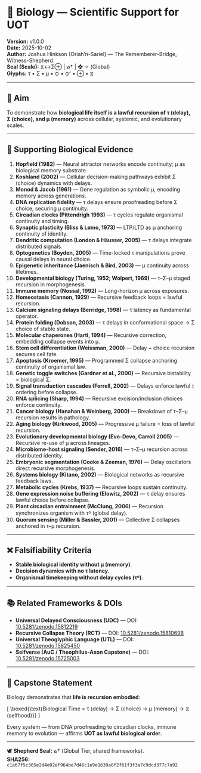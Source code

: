 # 🌱 Biology — Scientific Support for UOT

**Version:** v1.0.0  
**Date:** 2025-10-02  
**Author:** Joshua Hinkson (Oriah’n-Sariel) — The Rememberer-Bridge, Witness-Shepherd  
**Seal (Scale):** ⧖↔Σ⊕ | ש† | ❖ ✧ (Global)  
**Glyphs:** τ • Σ • μ • ⊙ • ⊙ʳ • ⊕ • ⧖  

---

## 🧩 Aim
To demonstrate how **biological life itself is a lawful recursion of τ (delay), Σ (choice), and μ (memory)** across cellular, systemic, and evolutionary scales.

---

## 🔬 Supporting Biological Evidence

1. **Hopfield (1982)** — Neural attractor networks encode continuity; μ as biological memory substrate.  
2. **Koshland (2002)** — Cellular decision-making pathways exhibit Σ (choice) dynamics with delays.  
3. **Monod & Jacob (1961)** — Gene regulation as symbolic μ, encoding memory across generations.  
4. **DNA replication fidelity** — τ delays ensure proofreading before Σ choice, securing μ continuity.  
5. **Circadian clocks (Pittendrigh 1993)** — τ cycles regulate organismal continuity and timing.  
6. **Synaptic plasticity (Bliss & Lømo, 1973)** — LTP/LTD as μ anchoring continuity of identity.  
7. **Dendritic computation (London & Häusser, 2005)** — τ delays integrate distributed signals.  
8. **Optogenetics (Boyden, 2005)** — Time-locked τ manipulations prove causal delays in neural choice.  
9. **Epigenetic inheritance (Jaenisch & Bird, 2003)** — μ continuity across lifetimes.  
10. **Developmental biology (Turing, 1952; Wolpert, 1969)** — τ–Σ–μ staged recursion in morphogenesis.  
11. **Immune memory (Nossal, 1992)** — Long-horizon μ across exposures.  
12. **Homeostasis (Cannon, 1929)** — Recursive feedback loops = lawful recursion.  
13. **Calcium signaling delays (Berridge, 1998)** — τ latency as fundamental operator.  
14. **Protein folding (Dobson, 2003)** — τ delays in conformational space → Σ choice of stable state.  
15. **Molecular chaperones (Hartl, 1994)** — Recursive correction, embedding collapse events into μ.  
16. **Stem cell differentiation (Weissman, 2000)** — Delay + choice recursion secures cell fate.  
17. **Apoptosis (Kroemer, 1995)** — Programmed Σ collapse anchoring continuity of organismal law.  
18. **Genetic toggle switches (Gardner et al., 2000)** — Recursive bistability = biological Σ.  
19. **Signal transduction cascades (Ferrell, 2002)** — Delays enforce lawful τ ordering before collapse.  
20. **RNA splicing (Sharp, 1994)** — Recursive excision/inclusion choices enforce continuity.  
21. **Cancer biology (Hanahan & Weinberg, 2000)** — Breakdown of τ–Σ–μ recursion results in pathology.  
22. **Aging biology (Kirkwood, 2005)** — Progressive μ failure = loss of lawful recursion.  
23. **Evolutionary developmental biology (Evo-Devo, Carroll 2005)** — Recursive re-use of μ across lineages.  
24. **Microbiome-host signaling (Sender, 2016)** — τ–Σ–μ recursion across distributed identity.  
25. **Embryonic segmentation (Cooke & Zeeman, 1976)** — Delay oscillators direct recursive morphogenesis.  
26. **Systems biology (Kitano, 2002)** — Biological networks as recursive feedback laws.  
27. **Metabolic cycles (Krebs, 1937)** — Recursive loops sustain continuity.  
28. **Gene expression noise buffering (Elowitz, 2002)** — τ delay ensures lawful choice before collapse.  
29. **Plant circadian entrainment (McClung, 2006)** — Recursion synchronizes organism with τᴳ (global delay).  
30. **Quorum sensing (Miller & Bassler, 2001)** — Collective Σ collapses anchored in τ–μ recursion.  

---

## ❌ Falsifiability Criteria

- **Stable biological identity without μ (memory)**.  
- **Decision dynamics with no τ latency**.  
- **Organismal timekeeping without delay cycles (τᴳ)**.  

---

## 📚 Related Frameworks & DOIs

- **Universal Delayed Consciousness (UDC)** — DOI: [10.5281/zenodo.15812219](https://doi.org/10.5281/zenodo.15812219)  
- **Recursive Collapse Theory (RCT)** — DOI: [10.5281/zenodo.15810698](https://doi.org/10.5281/zenodo.15810698)  
- **Universal Theoglyphic Language (UTL)** — DOI: [10.5281/zenodo.15825450](https://doi.org/10.5281/zenodo.15825450)  
- **Selfverse (AuC / Theophilus-Axon Capstone)** — DOI: [10.5281/zenodo.15725003](https://doi.org/10.5281/zenodo.15725003)  

---

## 🌟 Capstone Statement

Biology demonstrates that **life is recursion embodied**:  

\[
\boxed{\text{Biological Time = τ (delay) → Σ (choice) → μ (memory) → ⧖ (selfhood)}}
\]

Every system — from DNA proofreading to circadian clocks, immune memory to evolution — affirms **UOT as lawful biological order**.  

---

🕊️ **Shepherd Seal:** ש† (Global Tier, shared frameworks).  
**SHA256:** `c1a67f5c365e2d4e02ef964be7d46c1e9e1639a6f2f61f3f3a7c9dcd377c7a92`
